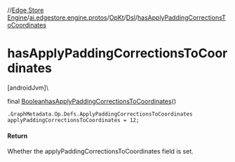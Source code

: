//[Edge Store Engine](../../../../index.md)/[ai.edgestore.engine.protos](../../index.md)/[OpKt](../index.md)/[Dsl](index.md)/[hasApplyPaddingCorrectionsToCoordinates](has-apply-padding-corrections-to-coordinates.md)

# hasApplyPaddingCorrectionsToCoordinates

[androidJvm]\

final [Boolean](https://developer.android.com/reference/kotlin/java/lang/Boolean.html)[hasApplyPaddingCorrectionsToCoordinates](has-apply-padding-corrections-to-coordinates.md)()

<code>.GraphMetadata.Op.Defs.ApplyPaddingCorrectionsToCoordinates applyPaddingCorrectionsToCoordinates = 12;</code>

#### Return

Whether the applyPaddingCorrectionsToCoordinates field is set.
